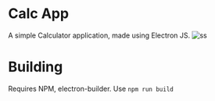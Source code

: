 # Calc App
 A simple Calculator application, made using Electron JS.
![ss](https://github.com/Saadat28Ali/Calc-App/ss.png)


# Building
 Requires NPM, electron-builder.
 Use `npm run build`
